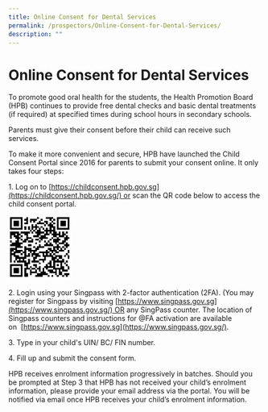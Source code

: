 ```yaml
---
title: Online Consent for Dental Services
permalink: /prospectors/Online-Consent-for-Dental-Services/
description: ""
---
```


Online Consent for Dental Services
==================================

To promote good oral health for the students, the Health Promotion Board (HPB) continues to provide free dental checks and basic dental treatments (if required) at specified times during school hours in secondary schools.

  

Parents must give their consent before their child can receive such services.

  

To make it more convenient and secure, HPB have launched the Child Consent Portal since 2016 for parents to submit your consent online. It only takes four steps:

  

 1. Log on to [https://childconsent.hpb.gov.sg](https://childconsent.hpb.gov.sg/) or scan the QR code below to access the child consent portal.

<img src="/images/Image4.jpg" style="width:25%">

2\. Login using your Singpass with 2-factor authentication (2FA). (You may register for Singpass by visiting [https://www.singpass.gov.sg](https://www.singpass.gov.sg/) OR any SingPass counter. The location of Singpass counters and instructions for @FA activation are available on  [https://www.singpass.gov.sg](https://www.singpass.gov.sg/).

3\. Type in your child's UIN/ BC/ FIN number.

4\. Fill up and submit the consent form.

  

HPB receives enrolment information progressively in batches. Should you be prompted at Step 3 that HPB has not received your child’s enrolment information, please provide your email address via the portal. You will be notified via email once HPB receives your child’s enrolment information.